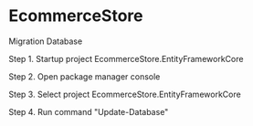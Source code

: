 # EcommerceStore

Migration Database

Step 1. Startup project EcommerceStore.EntityFrameworkCore

Step 2. Open package manager console

Step 3. Select project EcommerceStore.EntityFrameworkCore

Step 4. Run command "Update-Database"
